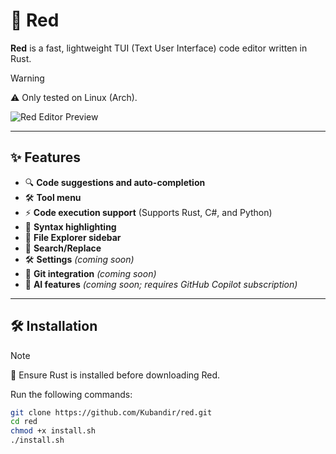# 🔺 Red

**Red** is a fast, lightweight TUI (Text User Interface) code editor written in Rust.  

> [!WARNING]  
> ⚠️ Only tested on Linux (Arch).  

![Red Editor Preview](https://github.com/user-attachments/assets/69c4e71f-69d0-4287-9434-71148241ab51)  

---

## ✨ Features  

- 🔍 **Code suggestions and auto-completion**  
- 🛠️ **Tool menu**  
- ⚡ **Code execution support** (Supports Rust, C#, and Python)  
- 🎨 **Syntax highlighting**  
- 📂 **File Explorer sidebar**  
- 🔄 **Search/Replace**  
- 🛠️ **Settings** *(coming soon)*
- 🌟 **Git integration** *(coming soon)*
- 🤖 **AI features** *(coming soon; requires GitHub Copilot subscription)*  

---

## 🛠️ Installation  

> [!NOTE]  
> 🧰 Ensure Rust is installed before downloading Red.  

Run the following commands:  

```bash
git clone https://github.com/Kubandir/red.git
cd red
chmod +x install.sh
./install.sh
